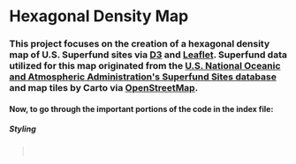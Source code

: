 # Hexagonal Density Map

### This project focuses on the creation of a hexagonal density map of U.S. Superfund sites via <a href="https://d3js.org/">D3</a> and <a href="https://leafletjs.com/">Leaflet</a>. Superfund data utilized for this map originated from the <a href="https://data.noaa.gov/dataset/dataset/superfund-sites">U.S. National Oceanic and Atmospheric Administration's Superfund Sites database</a> and map tiles by Carto via <a href="http://openstreetmap.org/copyright">OpenStreetMap</a>.

#### Now, to go through the important portions of the code in the index file:

##### Styling

>    <style> </br>
>       html,</br>
>       body, #map { width: 100%; height: 100%; margin: 0; background: #fff}</br>
>       i {</br>          
>         width: 0.5px;</br>
>         height: 16px;</br>
>         float: right;</br>
>         opacity: 0.7;</br>
>       }</br>
>     </style></br>
